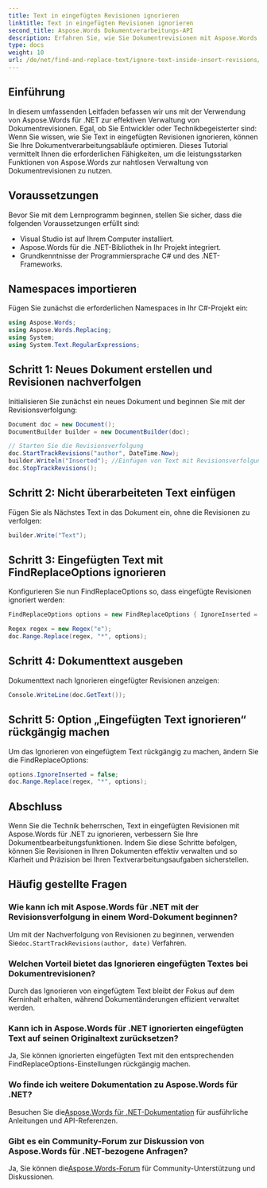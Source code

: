 ```yaml
---
title: Text in eingefügten Revisionen ignorieren
linktitle: Text in eingefügten Revisionen ignorieren
second_title: Aspose.Words Dokumentverarbeitungs-API
description: Erfahren Sie, wie Sie Dokumentrevisionen mit Aspose.Words für .NET effektiv verwalten. Entdecken Sie Techniken zum Ignorieren von Text in eingefügten Revisionen für optimiertes Bearbeiten.
type: docs
weight: 10
url: /de/net/find-and-replace-text/ignore-text-inside-insert-revisions/
---
```

## Einführung

In diesem umfassenden Leitfaden befassen wir uns mit der Verwendung von Aspose.Words für .NET zur effektiven Verwaltung von Dokumentrevisionen. Egal, ob Sie Entwickler oder Technikbegeisterter sind: Wenn Sie wissen, wie Sie Text in eingefügten Revisionen ignorieren, können Sie Ihre Dokumentverarbeitungsabläufe optimieren. Dieses Tutorial vermittelt Ihnen die erforderlichen Fähigkeiten, um die leistungsstarken Funktionen von Aspose.Words zur nahtlosen Verwaltung von Dokumentrevisionen zu nutzen.

## Voraussetzungen

Bevor Sie mit dem Lernprogramm beginnen, stellen Sie sicher, dass die folgenden Voraussetzungen erfüllt sind:
- Visual Studio ist auf Ihrem Computer installiert.
- Aspose.Words für die .NET-Bibliothek in Ihr Projekt integriert.
- Grundkenntnisse der Programmiersprache C# und des .NET-Frameworks.

## Namespaces importieren

Fügen Sie zunächst die erforderlichen Namespaces in Ihr C#-Projekt ein:
```csharp
using Aspose.Words;
using Aspose.Words.Replacing;
using System;
using System.Text.RegularExpressions;
```

## Schritt 1: Neues Dokument erstellen und Revisionen nachverfolgen

Initialisieren Sie zunächst ein neues Dokument und beginnen Sie mit der Revisionsverfolgung:
```csharp
Document doc = new Document();
DocumentBuilder builder = new DocumentBuilder(doc);

// Starten Sie die Revisionsverfolgung
doc.StartTrackRevisions("author", DateTime.Now);
builder.Writeln("Inserted"); //Einfügen von Text mit Revisionsverfolgung
doc.StopTrackRevisions();
```

## Schritt 2: Nicht überarbeiteten Text einfügen

Fügen Sie als Nächstes Text in das Dokument ein, ohne die Revisionen zu verfolgen:
```csharp
builder.Write("Text");
```

## Schritt 3: Eingefügten Text mit FindReplaceOptions ignorieren

Konfigurieren Sie nun FindReplaceOptions so, dass eingefügte Revisionen ignoriert werden:
```csharp
FindReplaceOptions options = new FindReplaceOptions { IgnoreInserted = true };

Regex regex = new Regex("e");
doc.Range.Replace(regex, "*", options);
```

## Schritt 4: Dokumenttext ausgeben

Dokumenttext nach Ignorieren eingefügter Revisionen anzeigen:
```csharp
Console.WriteLine(doc.GetText());
```

## Schritt 5: Option „Eingefügten Text ignorieren“ rückgängig machen

Um das Ignorieren von eingefügtem Text rückgängig zu machen, ändern Sie die FindReplaceOptions:
```csharp
options.IgnoreInserted = false;
doc.Range.Replace(regex, "*", options);
```

## Abschluss

Wenn Sie die Technik beherrschen, Text in eingefügten Revisionen mit Aspose.Words für .NET zu ignorieren, verbessern Sie Ihre Dokumentbearbeitungsfunktionen. Indem Sie diese Schritte befolgen, können Sie Revisionen in Ihren Dokumenten effektiv verwalten und so Klarheit und Präzision bei Ihren Textverarbeitungsaufgaben sicherstellen.

## Häufig gestellte Fragen

### Wie kann ich mit Aspose.Words für .NET mit der Revisionsverfolgung in einem Word-Dokument beginnen?
 Um mit der Nachverfolgung von Revisionen zu beginnen, verwenden Sie`doc.StartTrackRevisions(author, date)` Verfahren.

### Welchen Vorteil bietet das Ignorieren eingefügten Textes bei Dokumentrevisionen?
Durch das Ignorieren von eingefügtem Text bleibt der Fokus auf dem Kerninhalt erhalten, während Dokumentänderungen effizient verwaltet werden.

### Kann ich in Aspose.Words für .NET ignorierten eingefügten Text auf seinen Originaltext zurücksetzen?
Ja, Sie können ignorierten eingefügten Text mit den entsprechenden FindReplaceOptions-Einstellungen rückgängig machen.

### Wo finde ich weitere Dokumentation zu Aspose.Words für .NET?
 Besuchen Sie die[Aspose.Words für .NET-Dokumentation](https://reference.aspose.com/words/net/) für ausführliche Anleitungen und API-Referenzen.

### Gibt es ein Community-Forum zur Diskussion von Aspose.Words für .NET-bezogene Anfragen?
 Ja, Sie können die[Aspose.Words-Forum](https://forum.aspose.com/c/words/8) für Community-Unterstützung und Diskussionen.